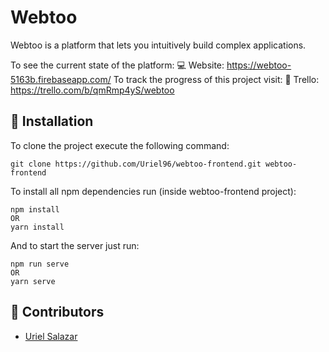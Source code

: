 # Webtoo
Webtoo is a platform that lets you intuitively build complex applications.

To see the current state of the platform:
:computer: Website: https://webtoo-5163b.firebaseapp.com/
To track the progress of this project visit:
:pencil: Trello: https://trello.com/b/qmRmp4yS/webtoo

## :rocket: Installation
To clone the project execute the following command:
```
git clone https://github.com/Uriel96/webtoo-frontend.git webtoo-frontend
```
To install all npm dependencies run (inside webtoo-frontend project):
```
npm install
OR
yarn install
```
And to start the server just run:
```
npm run serve
OR
yarn serve
```

## :busts_in_silhouette: Contributors
- [Uriel Salazar](https://github.com/Uriel96)

